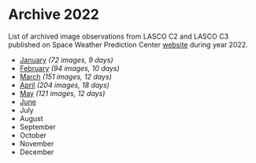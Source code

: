 # Archive 2022

List of archived image observations from LASCO C2 and LASCO C3 published on Space Weather Prediction Center [website](https://www.swpc.noaa.gov/products/lasco-coronagraph) during year 2022.


- [January](january2022.md) *(72 images, 9 days)*
- [February](february2022.md) *(94 images, 10 days)*
- [March](march2022.md) *(151 images, 12 days)*
- [April](april2022.md) *(204 images, 18 days)*
- [May](may2022.md) *(121 images, 12 days)*
- [June](june2022.md)
- July
- August
- September
- October
- November
- December
